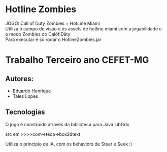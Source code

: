 # Hotline Zombies
JOGO: Call of Duty Zombies + HotLine Miami  
Utiliza o campo de visão e os assets de hotline miami com a jogabilidade e o modo Zombies do CalófiDâty  
Para executar é so rodar o HotlineZombies.jar

# Trabalho Terceiro ano CEFET-MG 

## Autores: 
* Eduardo Henrique 
* Tales Lopes

## Tecnologias
O jogo é construido através da biblioteca para Java LibGdx  
  
src em >>>>com->teca->box2dtext  
  
Utiliza o principio de IA, com os behaviors de Steer e Seek :)
